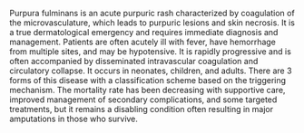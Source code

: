 Purpura fulminans is an acute purpuric rash characterized by coagulation of the microvasculature, which leads to purpuric lesions and skin necrosis. It is a true dermatological emergency and requires immediate diagnosis and management. Patients are often acutely ill with fever, have hemorrhage from multiple sites, and may be hypotensive. It is rapidly progressive and is often accompanied by disseminated intravascular coagulation and circulatory collapse. It occurs in neonates, children, and adults. There are 3 forms of this disease with a classification scheme based on the triggering mechanism. The mortality rate has been decreasing with supportive care, improved management of secondary complications, and some targeted treatments, but it remains a disabling condition often resulting in major amputations in those who survive.